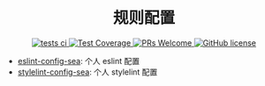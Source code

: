 <h1 style="text-align: center">规则配置</h1>

 <p style="text-align: center">
      <!--      参考 https://docs.github.com/en/actions/monitoring-and-troubleshooting-workflows/adding-a-workflow-status-badge-->
      <a href="https://github.com/MrSeaWave/lint-config/actions">
        <img
          src="https://github.com/MrSeaWave/lint-config/actions/workflows/tests.yml/badge.svg"
          alt="tests ci"
        />
      </a>
      <a href="https://codecov.io/gh/MrSeaWave/lint-config">
        <img
          src="https://codecov.io/gh/MrSeaWave/lint-config/branch/main/graph/badge.svg?token=7XHOED5J63"
          alt="Test Coverage"
        />
      </a>
      <a href="https://github.com/MrSeaWave/lint-config/pulls">
        <img src="https://img.shields.io/badge/PRs-welcome-brightgreen" alt="PRs Welcome" />
      </a>
      <a href="/LICENSE"
        ><img src="https://img.shields.io/badge/license-MIT-blue.svg" alt="GitHub license"
      /></a>
</p>

- [eslint-config-sea](./packages/eslint-config-sea): 个人 eslint 配置
- [stylelint-config-sea](./packages/stylelint-config-sea): 个人 stylelint 配置
